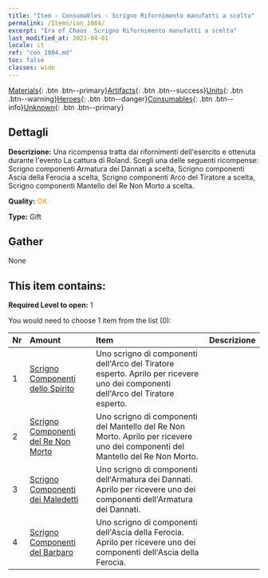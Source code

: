 ```yaml
---
title: "Item - Consumables - Scrigno Rifornimento manufatti a scelta"
permalink: /Items/con_1084/
excerpt: "Era of Chaos  Scrigno Rifornimento manufatti a scelta"
last_modified_at: 2021-04-01
locale: it
ref: "con_1084.md"
toc: false
classes: wide
---
```

 [Materials](/it/Items/){: .btn .btn--primary}[Artifacts](/it/Items/Artifacts/){: .btn .btn--success}[Units](/it/Items/Units/){: .btn .btn--warning}[Heroes](/it/Items/Heroes/){: .btn .btn--danger}[Consumables](/it/Items/Consumables/){: .btn .btn--info}[Unknown](/it/Items/Unknown/){: .btn .btn--primary}

## Dettagli
 **Descrizione:** Una ricompensa tratta dai rifornimenti dell'esercito e ottenuta durante l'evento La cattura di Roland. Scegli una delle seguenti ricompense: Scrigno componenti Armatura dei Dannati a scelta, Scrigno componenti Ascia della Ferocia a scelta, Scrigno componenti Arco del Tiratore a scelta, Scrigno componenti Mantello del Re Non Morto a scelta.

 **Quality:** <span style="color: #FF8C00">OK</span>

 **Type:** Gift

## Gather

  None

## This item contains:

 **Required Level to open:** 1

 You would need to choose 1 item from the list (0):

  | Nr | Amount |     Item    | Descrizione |
  |:---|:-------|:------------|:-----------:|
  | 1 | [Scrigno Componenti dello Spirito](/it/Items/con_1339/) | Uno scrigno di componenti dell'Arco del Tiratore esperto. Aprilo per ricevere uno dei componenti dell'Arco del Tiratore esperto. | 
  | 2 | [Scrigno Componenti del Re Non Morto](/it/Items/con_1340/) | Uno scrigno di componenti del Mantello del Re Non Morto. Aprilo per ricevere uno dei componenti del Mantello del Re Non Morto. | 
  | 3 | [Scrigno Componenti dei Maledetti](/it/Items/con_1341/) | Uno scrigno di componenti dell'Armatura dei Dannati. Aprilo per ricevere uno dei componenti dell'Armatura dei Dannati. | 
  | 4 | [Scrigno Componenti del Barbaro](/it/Items/con_1342/) | Uno scrigno di componenti dell'Ascia della Ferocia. Aprilo per ricevere uno dei componenti dell'Ascia della Ferocia. | 
